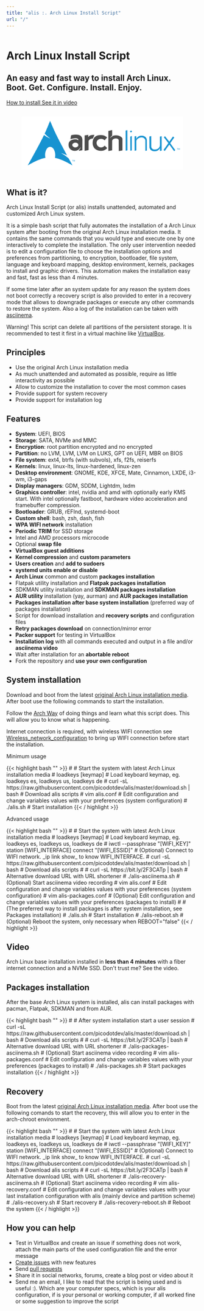 ```yaml
---
title: "alis :. Arch Linux Install Script"
url: "/"
---
```


<div class="hero-body">
  <div class="container">
    <div class="columns is-vcentered">
      <div class="column is-10 is-offset-1 landing-caption">
        <h1 class="title is-1 is-size-x5 is-bold is-spaced has-text-centered">
          Arch Linux Install Script
        </h1>
        <h2 class="subtitle is-3 is-muted has-text-centered">
          An easy and fast way to install Arch Linux.
          <br>
          Boot. Get. Configure. Install. Enjoy.
        </h2>
        <p class="has-text-centered">
          <a class="button cta primary-btn raised" href="#system-installation">
            How to install
          </a>
          <a class="button cta primary-btn raised" href="#video">
            See it in video
          </a>
        </p>
      </div>
    </div>
  </div>
</div>

<div class="hero-body">
  <div class="container">
    <div class="columns is-vcentered">
    <div class="column is-6 is-offset-3 has-text-centered">
      <figure class="image">
        <a href="https://www.archlinux.org/"><img src="images/logos/archlinux.svg" alt="Arch Linux"></a>
      </figure>
    </div>
  </div>
</div>

<section id="whaisit" class="section is-medium">
  <div class="container">
    <div class="title-wrapper has-text-centered">
      <h2 class="title is-2">What is it?</h2>
      <div class="divider is-centered"></div>
    </div>
    <div class="content-wrapper">
      <p>
        Arch Linux Install Script (or alis) installs unattended, automated and customized Arch Linux system.
      </p>
      <p>
        It is a simple bash script that fully automates the installation of a Arch Linux system after booting from the original Arch Linux installation media. It contains the same commands that you would type and execute one by one interactively to complete the installation. The only user intervention needed is to edit a configuration file to choose the installation options and preferences from partitioning, to encryption, bootloader, file system, language and keyboard mapping, desktop environment, kernels, packages to install and graphic drivers. This automation makes the installation easy and fast, fast as less than 4 minutes.
      </p>
      <p>
        If some time later after an system update for any reason the system does not boot correctly a recovery script is also provided to enter in a recovery mode that allows to downgrade packages or execute any other commands to restore the system. Also a log of the installation can be taken with <a href="https://asciinema.org/">asciinema</a>.
      </p>
      <p class="has-text-danger">
        Warning! This script can delete all partitions of the persistent storage. It is recommended to test it first in a virtual machine like <a href="https://www.virtualbox.org/">VirtualBox</a>.
      </p>
    </div>
  </div>
</section>

<section id="principles" class="section is-medium">
  <div class="container">
    <div class="title-wrapper has-text-centered">
      <h2 class="title is-2">Principles</h2>
      <div class="divider is-centered"></div>
    </div>
    <div class="content-wrapper">
      <ul>
        <li>Use the original Arch Linux installation media</li>
        <li>As much unattended and automated as possible, require as little interactivity as possible</li>
        <li>Allow to customize the installation to cover the most common cases</li>
        <li>Provide support for system recovery</li>
        <li>Provide support for installation log</li>
      </ul>
    </div>
  </div>
</section>

<section id="features" class="section is-medium">
  <div class="container">
    <div class="title-wrapper has-text-centered">
      <h2 class="title is-2">Features</h2>
      <div class="divider is-centered"></div>
    </div>
    <div class="content-wrapper">
      <ul>
        <li><b>System</b>: UEFI, BIOS</li>
        <li><b>Storage</b>: SATA, NVMe and MMC</li>
        <li><b>Encryption</b>: root partition encrypted and no encrypted</li>
        <li><b>Partition</b>: no LVM, LVM, LVM on LUKS, GPT on UEFI, MBR on BIOS</li>
        <li><b>File system</b>: ext4, btrfs (with subvols), xfs, f2fs, reiserfs</li>
        <li><b>Kernels</b>: linux, linux-lts, linux-hardened, linux-zen</li>
        <li><b>Desktop environment</b>: GNOME, KDE, XFCE, Mate, Cinnamon, LXDE, i3-wm, i3-gaps</li>
        <li><b>Display managers</b>: GDM, SDDM, Lightdm, lxdm</li>
        <li><b>Graphics controller</b>: intel, nvidia and amd with optionally early KMS start. With intel optionally fastboot, hardware video acceleration and framebuffer compression.</li>
        <li><b>Bootloader</b>: GRUB, rEFInd, systemd-boot</li>
        <li><b>Custom shell</b>: bash, zsh, dash, fish</li>
        <li><b>WPA WIFI network</b> installation</li>
        <li><b>Periodic TRIM</b> for SSD storage</li>
        <li>Intel and AMD </b>processors microcode</b></li>
        <li>Optional <b>swap file</b></li>
        <li><b>VirtualBox guest additions</b></li>
        <li><b>Kernel compression</b> and <b>custom parameters</b></li>
        <li><b>Users creation</b> and <b>add to sudoers</b></li>
        <li><b>systemd units enable or disable</b></li>
        <li><b>Arch Linux</b> common and custom <b>packages installation</b></li>
        <li>Flatpak utility installation and <b>Flatpak packages installation</b></li>
        <li>SDKMAN utility installation and <b>SDKMAN packages installation</b></li>
        <li><b>AUR utility</b> installation (yay, aurman) and <b>AUR packages installation</b></li>
        <li><b>Packages installation after base system installation</b> (preferred way of packages installation)</li>
        <li>Script for download installation and <b>recovery scripts</b> and configuration files</li>
        <li><b>Retry packages download</b> on connection/mirror error</li>
        <li><b>Packer support</b> for testing in VirtualBox</li>
        <li><b>Installation log</b> with all commands executed and output in a file and/or <b>asciinema video</b></li>
        <li>Wait after installation for an <b>abortable reboot</b></li>
        <li>Fork the repository and <b>use your own configuration</b></li>
      </ul>
  </div>
</section>

<section id="system-installation" class="section is-medium">
  <div class="container">
    <div class="title-wrapper has-text-centered">
      <h2 class="title is-2">System installation</h2>
      <div class="divider is-centered"></div>
    </div>
    <div class="content-wrapper">
      <p>
        Download and boot from the latest <a href="https://www.archlinux.org/download/">original Arch Linux installation media</a>. After boot use the following commands to start the installation.
      </p>
      <p>
        Follow the <a href="https://wiki.archlinux.org/index.php/Arch_Linux">Arch Way</a> of doing things and learn what this script does. This will allow you to know what is happening. 
      </p>
      <p>
      Internet connection is required, with wireless WIFI connection see <a href="https://wiki.archlinux.org/index.php/Wireless_network_configuration#Wi-Fi_Protected_Access">Wireless_network_configuration</a> to bring up WIFI connection before start the installation.
      </p>
      <p>
        Minimum usage
      </p>
{{< highlight bash "" >}}
#                         # Start the system with latest Arch Linux installation media
# loadkeys [keymap]       # Load keyboard keymap, eg. loadkeys es, loadkeys us, loadkeys de
# curl -sL https://raw.githubusercontent.com/picodotdev/alis/master/download.sh | bash     # Download alis scripts
# vim alis.conf           # Edit configuration and change variables values with your preferences (system configuration)
# ./alis.sh               # Start installation
{{< / highlight >}}
      <p>
        Advanced usage
      </p>
{{< highlight bash "" >}}
#                         # Start the system with latest Arch Linux installation media
# loadkeys [keymap]       # Load keyboard keymap, eg. loadkeys es, loadkeys us, loadkeys de
# iwctl --passphrase "[WIFI_KEY]" station [WIFI_INTERFACE] connect "[WIFI_ESSID]"          # (Optional) Connect to WIFI network. _ip link show_ to know WIFI_INTERFACE.
# curl -sL https://raw.githubusercontent.com/picodotdev/alis/master/download.sh | bash     # Download alis scripts
# # curl -sL https://bit.ly/2F3CATp | bash                                                 # Alternative download URL with URL shortener
# ./alis-asciinema.sh     # (Optional) Start asciinema video recording
# vim alis.conf           # Edit configuration and change variables values with your preferences (system configuration)
# vim alis-packages.conf  # (Optional) Edit configuration and change variables values with your preferences (packages to install)
#                         # (The preferred way to install packages is after system installation, see Packages installation)
# ./alis.sh               # Start installation
# ./alis-reboot.sh        # (Optional) Reboot the system, only necessary when REBOOT="false"
{{< / highlight >}}
    </div>
  </div>
</section>

<section id="video" class="section is-medium">
  <div class="container">
    <div class="title-wrapper has-text-centered">
      <h2 class="title is-2">Video</h2>
      <div class="divider is-centered"></div>
    </div>
    <div class="content-wrapper">
       <p>Arch Linux base installation installed in <b>less than 4 minutes</b> with a fiber internet connection and a NVMe SSD. Don't trust me? See the video.</p>
       <script type="text/javascript" src="https://asciinema.org/a/444025.js" data-size="medium" data-cols="160" data-rows="40" id="asciicast-444025" async></script>
    </div>
  </div>
</section>

<section id="packages-installation" class="section is-medium">
  <div class="container">
    <div class="title-wrapper has-text-centered">
      <h2 class="title is-2">Packages installation</h2>
      <div class="divider is-centered"></div>
    </div>
    <div class="content-wrapper">
    <p>
    After the base Arch Linux system is installed, alis can install packages with pacman, Flatpak, SDKMAN and from AUR.
    </p>
{{< highlight bash "" >}}
#                                  # After system installation start a user session
# curl -sL https://raw.githubusercontent.com/picodotdev/alis/master/download.sh | bash     # Download alis scripts
# # curl -sL https://bit.ly/2F3CATp | bash                                                 # Alternative download URL with URL shortener
# ./alis-packages-asciinema.sh     # (Optional) Start asciinema video recording
# vim alis-packages.conf           # Edit configuration and change variables values with your preferences (packages to install)
# ./alis-packages.sh               # Start packages installation
{{< / highlight >}}
    </div>
  </div>
</section>

<section id="recovery" class="section is-medium">
  <div class="container">
    <div class="title-wrapper has-text-centered">
      <h2 class="title is-2">Recovery</h2>
      <div class="divider is-centered"></div>
    </div>
    <div class="content-wrapper">
      <p>
      Boot from the latest <a href="https://www.archlinux.org/download/">original Arch Linux installation media</a>. After boot use the following comands to start the recovery, this will allow you to enter in the arch-chroot environment.
      </p>
{{< highlight bash "" >}}
#                                  # Start the system with latest Arch Linux installation media
# loadkeys [keymap]                # Load keyboard keymap, eg. loadkeys es, loadkeys us, loadkeys de
# iwctl --passphrase "[WIFI_KEY]" station [WIFI_INTERFACE] connect "[WIFI_ESSID]"          # (Optional) Connect to WIFI network. _ip link show_ to know WIFI_INTERFACE.
# curl -sL https://raw.githubusercontent.com/picodotdev/alis/master/download.sh | bash     # Download alis scripts
# # curl -sL https://bit.ly/2F3CATp | bash                                                 # Alternative download URL with URL shortener
# ./alis-recovery-asciinema.sh     # (Optional) Start asciinema video recording
# vim alis-recovery.conf           # Edit configuration and change variables values with your last installation configuration with alis (mainly device and partition scheme)
# ./alis-recovery.sh               # Start recovery
# ./alis-recovery-reboot.sh        # Reboot the system
{{< / highlight >}}
    </div>
  </div>
</section>

<section id="howyoucanhelp" class="section is-medium">
  <div class="container">
    <div class="title-wrapper has-text-centered">
      <h2 class="title is-2">How you can help</h2>
      <div class="divider is-centered"></div>
    </div>
    <div class="content-wrapper">
      <ul>
        <li>Test in VirtualBox and create an issue if something does not work, attach the main parts of the used configuration file and the error message</li>
        <li><a href="https://github.com/picodotdev/alis/issues">Create issues</a> with new features</li>
        <li>Send <a href="https://github.com/picodotdev/alis/pulls">pull requests</a></li>
        <li>Share it in social networks, forums, create a blog post or video about it</li>
        <li>Send me an email, I like to read that the script is being used and is useful :). Which are your computer specs, which is your alis configuration, if is your personal or working computer, if all worked fine or some suggestion to improve the script</li>
      </ul>
    </div>
  </div>
</section>
